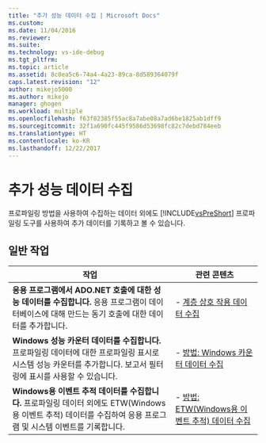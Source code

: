 ```yaml
---
title: "추가 성능 데이터 수집 | Microsoft Docs"
ms.custom: 
ms.date: 11/04/2016
ms.reviewer: 
ms.suite: 
ms.technology: vs-ide-debug
ms.tgt_pltfrm: 
ms.topic: article
ms.assetid: 8c0ea5c6-74a4-4a23-89ca-8d589364079f
caps.latest.revision: "12"
author: mikejo5000
ms.author: mikejo
manager: ghogen
ms.workload: multiple
ms.openlocfilehash: f63f82385f55ac8a7abe08a7ad6be1825ab1dff9
ms.sourcegitcommit: 32f1a690fc445f9586d53698fc82c7debd784eeb
ms.translationtype: HT
ms.contentlocale: ko-KR
ms.lasthandoff: 12/22/2017
---
```

# <a name="collecting-additional-performance-data"></a>추가 성능 데이터 수집
프로파일링 방법을 사용하여 수집하는 데이터 외에도 [!INCLUDE[vsPreShort](../code-quality/includes/vspreshort_md.md)] 프로파일링 도구를 사용하여 추가 데이터를 기록하고 볼 수 있습니다.  
  
## <a name="common-tasks"></a>일반 작업  
  
|작업|관련 콘텐츠|  
|----------|---------------------|  
|**응용 프로그램에서 ADO.NET 호출에 대한 성능 데이터를 수집합니다.** 응용 프로그램이 데이터베이스에 대해 만드는 동기 호출에 대한 데이터를 추가합니다.|-   [계층 상호 작용 데이터 수집](../profiling/collecting-tier-interaction-data.md)|  
|**Windows 성능 카운터 데이터를 수집합니다.** 프로파일링 데이터에 대한 프로파일링 표시로 시스템 성능 카운터를 추가합니다. 보고서 필터링에 표시를 사용할 수 있습니다.|-   [방법: Windows 카운터 데이터 수집](../profiling/how-to-collect-windows-counter-data.md)|  
|**Windows용 이벤트 추적 데이터를 수집합니다.** 프로파일링 데이터 외에도 ETW(Windows용 이벤트 추적) 데이터를 수집하여 응용 프로그램 및 시스템 이벤트를 기록합니다.|-   [방법: ETW(Windows용 이벤트 추적) 데이터 수집](../profiling/how-to-collect-event-tracing-for-windows-etw-data.md)|